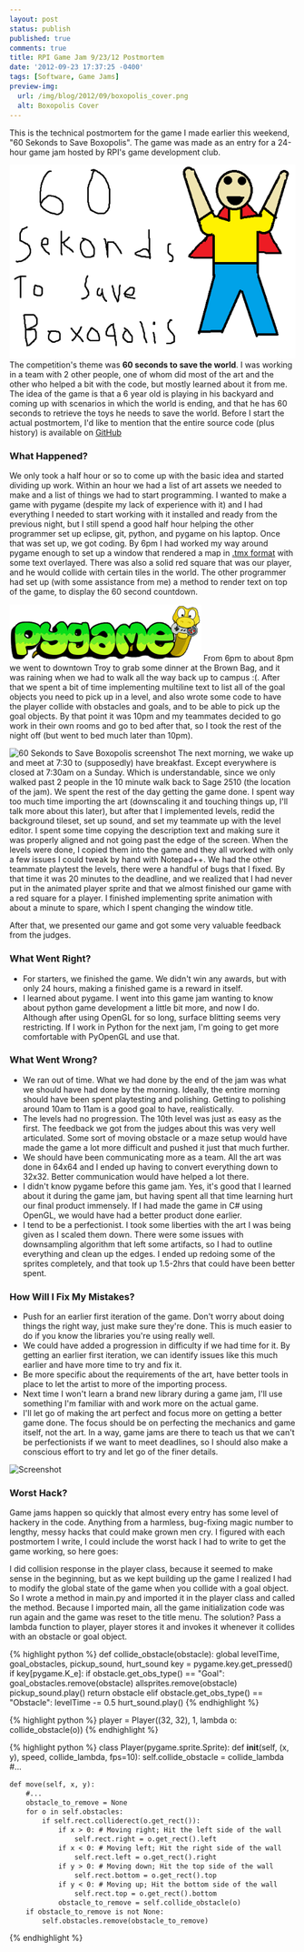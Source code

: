 ```yaml
---
layout: post
status: publish
published: true
comments: true
title: RPI Game Jam 9/23/12 Postmortem
date: '2012-09-23 17:37:25 -0400'
tags: [Software, Game Jams]
preview-img:
  url: /img/blog/2012/09/boxopolis_cover.png
  alt: Boxopolis Cover
---
```


This is the technical postmortem for the game I made earlier this weekend,
"60 Sekonds to Save Boxopolis". The game was made as an entry for a 24-hour
game jam hosted by RPI's game development club.

![header][1]
The competition's theme was **60 seconds to save the world**. I was working in
a team with 2 other people, one of whom did most of the art and the other who
helped a bit with the code, but mostly learned about it from me. The idea of
the game is that a 6 year old is playing in his backyard and coming up with
scenarios in which the world is ending, and that he has 60 seconds to retrieve
the toys he needs to save the world. Before I start the actual postmortem, I'd
like to mention that the entire source code (plus history) is available on
[GitHub][2]

### What Happened?

We only took a half hour or so to come up with the basic idea and started
dividing up work. Within an hour we had a list of art assets we needed to make
and a list of things we had to start programming. I wanted to make a game with
pygame (despite my lack of experience with it) and I had everything I needed
to start working with it installed and ready from the previous night, but I
still spend a good half hour helping the other programmer set up eclipse, git,
python, and pygame on his laptop. Once that was set up, we got coding. By 6pm
I had worked my way around pygame enough to set up a window that rendered a
map in [.tmx format][3] with some text overlayed. There was also a solid red
square that was our player, and he would collide with certain tiles in the
world. The other programmer had set up (with some assistance from me) a method
to render text on top of the game, to display the 60 second countdown.

![Pygame Logo][4]
From 6pm to about 8pm we went to downtown Troy to grab some dinner at the
Brown Bag, and it was raining when we had to walk all the way back up to
campus :(. After that we spent a bit of time implementing multiline text to
list all of the goal objects you need to pick up in a level, and also wrote
some code to have the player collide with obstacles and goals, and to be able
to pick up the goal objects. By that point it was 10pm and my teammates
decided to go work in their own rooms and go to bed after that, so I took the
rest of the night off (but went to bed much later than 10pm).

![][5]
The next morning, we wake up and meet at 7:30 to (supposedly) have breakfast.
Except everywhere is closed at 7:30am on a Sunday. Which is understandable,
since we only walked past 2 people in the 10 minute walk back to Sage 2510
(the location of the jam). We spent the rest of the day getting the game done.
I spent way too much time importing the art&nbsp;(downscaling it and touching
things up, I'll talk more about this later), but after that I implemented
levels, redid the background tileset, set up sound, and set my teammate up
with the level editor. I spent some time copying the description text and
making sure it was properly aligned and not going past the edge of the screen.
When the levels were done, I copied them into the game and they all worked
with only a few issues I could tweak by hand with Notepad++. We had the other
teammate playtest the levels, there were a handful of bugs that I fixed. By
that time it was 20 minutes to the deadline, and we realized that I had never
put in the animated player sprite and that we almost finished our game with a
red square for a player. I finished implementing sprite animation with about a
minute to spare, which I spent changing the window title.

After that, we presented our game and got some very valuable feedback from the
judges.

### What Went Right?

 - For starters, we finished the game. We didn't win any awards, but with only
   24 hours, making a finished game is a reward in itself.
 - I learned about pygame. I went into this game jam wanting to know about
   python game development a little bit more, and now I do. Although after
   using OpenGL for so long, surface blitting seems very restricting. If I
   work in Python for the next jam, I'm going to get more comfortable with
   PyOpenGL and use that.

### What Went Wrong?

 - We ran out of time. What we had done by the end of the jam was what we
   should have had done by the morning. Ideally, the entire morning should
   have been spent playtesting and polishing. Getting to polishing around 10am
   to 11am is a good goal to have, realistically.
 - The levels had no progression. The 10th level was just as easy as the
   first. The feedback we got from the judges about this was very well
   articulated. Some sort of moving obstacle or a maze setup would have made
   the game a lot more difficult and pushed it just that much further.
 - We should have been communicating more as a team. All the art was done in
   64x64 and I ended up having to convert everything down to 32x32. Better
   communication would have helped a lot there.
 - I didn't know pygame before this game jam. Yes, it's good that I learned
   about it during the game jam, but having spent all that time learning hurt
   our final product immensely. If I had made the game in C# using OpenGL, we
   would have had a better product done earlier.
 - I tend to be a perfectionist. I took some liberties with the art I was
   being given as I scaled them down. There were some issues with downsampling
   algorithm that left some artifacts, so I had to outline everything and
   clean up the edges. I ended up redoing some of the sprites completely, and
   that took up 1.5-2hrs that could have been better spent.

### How Will I Fix My Mistakes?

 - Push for an earlier first iteration of the game. Don't worry about doing
   things the right way, just make sure they're done. This is much easier to
   do if you know the libraries you're using really well.
 - We could have added a progression in difficulty if we had time for it. By
   getting an earlier first iteration, we can identify issues like this much
   earlier and have more time to try and fix it.
 - Be more specific about the requirements of the art, have better tools in
   place to let the artist to more of the importing process.
 - Next time I won't learn a brand new library during a game jam, I'll use
   something I'm familiar with and work more on the actual game.
 - I'll let go of making the art perfect and focus more on getting a better
   game done. The focus should be on perfecting the mechanics and game itself,
   not the art. In a way, game jams are there to teach us that we can't be
   perfectionists if we want to meet deadlines, so I should also make a
   conscious effort to try and let go of the finer details.

![][6]

### Worst Hack?

Game jams happen so quickly that almost every entry has some level of hackery
in the code. Anything from a harmless, bug-fixing magic number to lengthy,
messy hacks that could make grown men cry. I figured with each postmortem I
write, I could include the worst hack I had to write to get the game working,
so here goes:

I did collision response in the player class, because it seemed to make sense
in the beginning, but as we kept building up the game I realized I had to
modify the global state of the game when you collide with a goal object. So I
wrote a method in main.py and imported it in the player class and called the
method. Because I imported main, all the game initialization code was run
again and the game was reset to the title menu. The solution? Pass a lambda
function to player, player stores it and invokes it whenever it collides with
an obstacle or goal object.

{% highlight python %}
def collide_obstacle(obstacle):
    global levelTime, goal_obstacles, pickup_sound, hurt_sound
    key = pygame.key.get_pressed()
    if key[pygame.K_e]:
        if obstacle.get_obs_type() == "Goal":
            goal_obstacles.remove(obstacle)
            allsprites.remove(obstacle)
            pickup_sound.play()
            return obstacle
    elif obstacle.get_obs_type() == "Obstacle":
        levelTime -= 0.5
        hurt_sound.play()
{% endhighlight %}

{% highlight python %}
player = Player((32, 32), 1, lambda o: collide_obstacle(o))
{% endhighlight %}

{% highlight python %}
class Player(pygame.sprite.Sprite):
    def __init__(self, (x, y), speed, collide_lambda, fps=10):
        self.collide_obstacle = collide_lambda
        #...
		
    def move(self, x, y):
        #...
        obstacle_to_remove = None
        for o in self.obstacles:
            if self.rect.colliderect(o.get_rect()):
                if x > 0: # Moving right; Hit the left side of the wall
                    self.rect.right = o.get_rect().left
                if x < 0: # Moving left; Hit the right side of the wall
                    self.rect.left = o.get_rect().right
                if y > 0: # Moving down; Hit the top side of the wall
                    self.rect.bottom = o.get_rect().top
                if y < 0: # Moving up; Hit the bottom side of the wall
                    self.rect.top = o.get_rect().bottom
                obstacle_to_remove = self.collide_obstacle(o)
        if obstacle_to_remove is not None:
            self.obstacles.remove(obstacle_to_remove)
{% endhighlight %}


[1]: /img/blog/2012/09/boxopolis_cover.png "60 Sekonds to Save Boxopolis"
[2]: https://github.com/Robmaister/RPI-Game-Jam-9-22-12
[3]: http://www.mapeditor.org/
[4]: /img/blog/2012/09/pygame_small.gif
[5]: /img/blog/2012/09/boxopolis_screen.png "60 Sekonds to Save Boxopolis screenshot"
[6]: /img/blog/2012/09/boxopolis_screen2.png "Screenshot"
